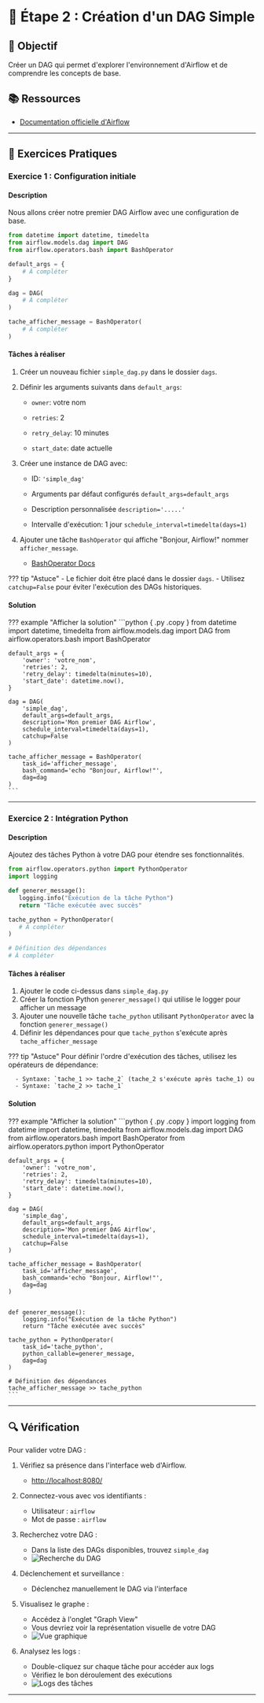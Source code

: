 # 🚀 Étape 2 : Création d'un DAG Simple

## 🎯 Objectif
Créer un DAG qui permet d'explorer l'environnement d'Airflow et de comprendre les concepts de base.

## 📚 Ressources
- [Documentation officielle d'Airflow](https://airflow.apache.org/docs/apache-airflow/stable/tutorial/fundamentals.html)

---

## 📝 Exercices Pratiques

### Exercice 1 : Configuration initiale

#### Description
Nous allons créer notre premier DAG Airflow avec une configuration de base.


```python { .py .copy }
from datetime import datetime, timedelta
from airflow.models.dag import DAG
from airflow.operators.bash import BashOperator

default_args = {
    # À compléter
}

dag = DAG(
    # À compléter
)

tache_afficher_message = BashOperator(
    # À compléter
)
```

#### Tâches à réaliser
1. Créer un nouveau fichier `simple_dag.py` dans le dossier `dags`.
2. Définir les arguments suivants dans `default_args`:
   
      - `owner`: votre nom
     
      - `retries`: 2
     
      - `retry_delay`: 10 minutes
     
      - `start_date`: date actuelle
  
3. Créer une instance de DAG avec:
   
      - ID: `'simple_dag'`
     
      - Arguments par défaut configurés `default_args=default_args`
     
      - Description personnalisée `description='.....'`
     
      - Intervalle d'exécution: 1 jour `schedule_interval=timedelta(days=1)`
  
4. Ajouter une tâche `BashOperator` qui affiche "Bonjour, Airflow!" nommer  `afficher_message`.
      - [BashOperator Docs](https://airflow.apache.org/docs/apache-airflow/stable/howto/operator/bash.html)

??? tip "Astuce"
      - Le fichier doit être placé dans le dossier `dags`.
      - Utilisez `catchup=False` pour éviter l'exécution des DAGs historiques.


#### Solution

??? example "Afficher la solution"
    ```python { .py .copy }
    from datetime import datetime, timedelta
    from airflow.models.dag import DAG
    from airflow.operators.bash import BashOperator

    default_args = {
        'owner': 'votre_nom',
        'retries': 2,
        'retry_delay': timedelta(minutes=10),
        'start_date': datetime.now(),
    }

    dag = DAG(
        'simple_dag',
        default_args=default_args,
        description='Mon premier DAG Airflow',
        schedule_interval=timedelta(days=1),
        catchup=False
    )

    tache_afficher_message = BashOperator(
        task_id='afficher_message',
        bash_command='echo "Bonjour, Airflow!"',
        dag=dag
    )
    ```

---

### Exercice 2 : Intégration Python

#### Description
Ajoutez des tâches Python à votre DAG pour étendre ses fonctionnalités.


```python { .py .copy }
from airflow.operators.python import PythonOperator
import logging

def generer_message():
   logging.info("Exécution de la tâche Python")
   return "Tâche exécutée avec succès"

tache_python = PythonOperator(
   # À compléter
)

# Définition des dépendances
# À compléter
```

#### Tâches à réaliser

1. Ajouter le code ci-dessus dans `simple_dag.py`
2. Créer la fonction Python `generer_message()` qui utilise le logger pour afficher un message
3. Ajouter une nouvelle tâche `tache_python` utilisant `PythonOperator` avec la fonction `generer_message()`
4. Définir les dépendances pour que `tache_python` s'exécute après `tache_afficher_message`

??? tip "Astuce"
    Pour définir l'ordre d'exécution des tâches, utilisez les opérateurs de dépendance:

      - Syntaxe: `tache_1 >> tache_2` (tache_2 s'exécute après tache_1) ou
      - Syntaxe: `tache_2 >> tache_1` 

  
#### Solution

??? example "Afficher la solution" 
    ```python { .py .copy }
    import logging
    from datetime import datetime, timedelta
    from airflow.models.dag import DAG
    from airflow.operators.bash import BashOperator
    from airflow.operators.python import PythonOperator


    default_args = {
        'owner': 'votre_nom',
        'retries': 2,
        'retry_delay': timedelta(minutes=10),
        'start_date': datetime.now(),
    }

    dag = DAG(
        'simple_dag',
        default_args=default_args,
        description='Mon premier DAG Airflow',
        schedule_interval=timedelta(days=1),
        catchup=False
    )

    tache_afficher_message = BashOperator(
        task_id='afficher_message',
        bash_command='echo "Bonjour, Airflow!"',
        dag=dag
    )


    def generer_message():
        logging.info("Exécution de la tâche Python")
        return "Tâche exécutée avec succès"

    tache_python = PythonOperator(
        task_id='tache_python',
        python_callable=generer_message,
        dag=dag
    )

    # Définition des dépendances
    tache_afficher_message >> tache_python
    ```

---

## 🔍 Vérification

Pour valider votre DAG :

1. Vérifiez sa présence dans l'interface web d'Airflow.
    - [http://localhost:8080/](http://localhost:8080/)

2. Connectez-vous avec vos identifiants :
    - Utilisateur : `airflow`
    - Mot de passe : `airflow`

3. Recherchez votre DAG :
    - Dans la liste des DAGs disponibles, trouvez `simple_dag`
    - ![Recherche du DAG](./image/search.png)

4. Déclenchement et surveillance :
    - Déclenchez manuellement le DAG via l'interface

5. Visualisez le graphe :
    - Accédez à l'onglet "Graph View"
    - Vous devriez voir la représentation visuelle de votre DAG
    - ![Vue graphique](./image/graph.png)

6. Analysez les logs :
    - Double-cliquez sur chaque tâche pour accéder aux logs
    - Vérifiez le bon déroulement des exécutions
    - ![Logs des tâches](./image/message.png)

---
    


